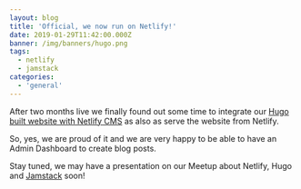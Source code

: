 ```yaml
---
layout: blog
title: 'Official, we now run on Netlify!'
date: 2019-01-29T11:42:00.000Z
banner: /img/banners/hugo.png
tags:
  - netlify
  - jamstack
categories:
  - 'general'
---
```

After two months live we finally found out some time to integrate our [Hugo built website with Netlify CMS](https://www.netlifycms.org/docs/start-with-a-template/) as also as serve the website from Netlify.

So, yes, we are proud of it and we are very happy to be able to have an Admin Dashboard to create blog posts.

Stay tuned, we may have a presentation on our Meetup about Netlify, Hugo and [Jamstack](https://jamstack.org) soon!
